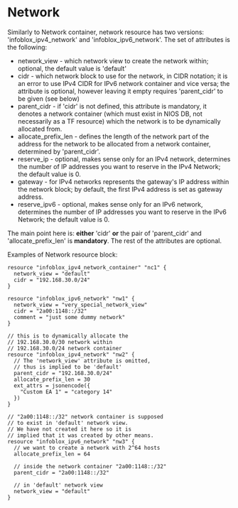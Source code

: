 # Network

Similarly to Network container, network resource has two versions:
'infoblox_ipv4_network' and 'infoblox_ipv6_network'. The set of
attributes is the following:

-   network_view - which network view to create the network within;
    optional, the default value is 'default'
-   cidr - which network block to use for the network, in CIDR notation;
    it is an error to use IPv4 CIDR for IPv6 network container and vice
    versa; the attribute is optional, however leaving it empty requires
    'parent_cidr' to be given (see below)
-   parent_cidr - if 'cidr' is not defined, this attribute is
    mandatory, it denotes a network container (which must exist in NIOS
    DB, not necessarily as a TF resource) which the network is to be
    dynamically allocated from.
-   allocate_prefix_len - defines the length of the network part of
    the address for the network to be allocated from a network
    container, determined by 'parent_cidr'.
-   reserve_ip - optional, makes sense only for an IPv4 network,
    determines the number of IP addresses you want to reserve in the
    IPv4 Network; the default value is 0.
-   gateway - for IPv4 networks represents the gateway's IP address
    within the network block; by default, the first IPv4 address is set
    as gateway address.
-   reserve_ipv6 - optional, makes sense only for an IPv6 network,
    determines the number of IP addresses you want to reserve in the
    IPv6 Network; the default value is 0.

The main point here is: **either** 'cidr' **or** the pair of
'parent_cidr' and 'allocate_prefix_len' is **mandatory**. The rest of
the attributes are optional.

Examples of Network resource block:

    resource "infoblox_ipv4_network_container" "nc1" {
      network_view = "default"
      cidr = "192.168.30.0/24"
    }
    
    resource "infoblox_ipv6_network" "nw1" {
      network_view = "very_special_network_view"
      cidr = "2a00:1148::/32"
      comment = "just some dummy network"
    }
    
    // this is to dynamically allocate the
    // 192.168.30.0/30 network within
    // 192.168.30.0/24 network container
    resource "infoblox_ipv4_network" "nw2" {
      // The 'network_view' attribute is omitted,
      // thus is implied to be 'default'
      parent_cidr = "192.168.30.0/24"
      allocate_prefix_len = 30
      ext_attrs = jsonencode({
        "Custom EA 1" = "category 14"
      })
    }
    
    // "2a00:1148::/32" network container is supposed
    // to exist in 'default' network view.
    // We have not created it here so it is
    // implied that it was created by other means.
    resource "infoblox_ipv6_network" "nw3" {
      // we want to create a network with 2^64 hosts
      allocate_prefix_len = 64
     
      // inside the network container "2a00:1148::/32"
      parent_cidr = "2a00:1148::/32"
    
      // in 'default' network view
      network_view = "default"
    }
